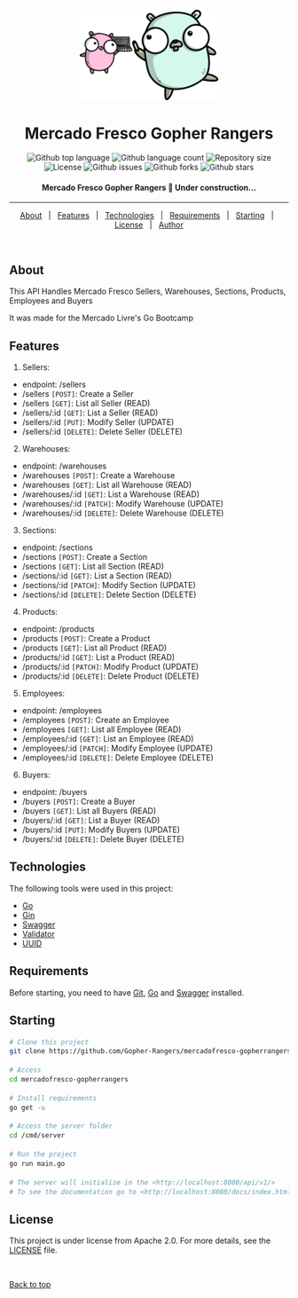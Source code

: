 <p align="center">
<img src="https://github.com/ashleymcnamara/gophers/blob/master/TEACHING_GOPHER.png?raw=true" width="250"/>
</p>

<h1 align="center">Mercado Fresco Gopher Rangers</h1>

<p align="center">
  <img alt="Github top language" src="https://img.shields.io/github/languages/top/Gopher-Rangers/mercadofresco-gopherrangers?color=56BEB8">

  <img alt="Github language count" src="https://img.shields.io/github/languages/count/Gopher-Rangers/mercadofresco-gopherrangers?color=56BEB8">

  <img alt="Repository size" src="https://img.shields.io/github/repo-size/Gopher-Rangers/mercadofresco-gopherrangers?color=56BEB8">

  <img alt="License" src="https://img.shields.io/github/license/Gopher-Rangers/mercadofresco-gopherrangers?color=56BEB8">

  <img alt="Github issues" src="https://img.shields.io/github/issues/Gopher-Rangers/mercadofresco-gopherrangers?color=56BEB8" />

 <img alt="Github forks" src="https://img.shields.io/github/forks/Gopher-Rangers/mercadofresco-gopherrangers?color=56BEB8" />

  <img alt="Github stars" src="https://img.shields.io/github/stars/Gopher-Rangers/mercadofresco-gopherrangers?color=56BEB8" />
</p>

<h4 align="center"> 
	Mercado Fresco Gopher Rangers 🚀 Under construction...
</h4> 

<hr>

<p align="center">
  <a href="#about">About</a> &#xa0; | &#xa0; 
  <a href="#features">Features</a> &#xa0; | &#xa0;
  <a href="#technologies">Technologies</a> &#xa0; | &#xa0;
  <a href="#requirements">Requirements</a> &#xa0; | &#xa0;
  <a href="#starting">Starting</a> &#xa0; | &#xa0;
  <a href="#license">License</a> &#xa0; | &#xa0;
  <a href="https://github.com/Gopher-Rangers" target="_blank">Author</a>
</p>

<br>

## About ##

This API Handles Mercado Fresco Sellers, Warehouses, Sections, Products, Employees and Buyers

It was made for the Mercado Livre's Go Bootcamp

## Features ##

1. Sellers:<br>
- endpoint: /sellers
- /sellers `[POST]`: Create a Seller
- /sellers `[GET]`: List all Seller (READ)
- /sellers/:id `[GET]`: List a Seller (READ)
- /sellers/:id `[PUT]`: Modify Seller (UPDATE)
- /sellers/:id `[DELETE]`: Delete Seller (DELETE)

2. Warehouses:<br>
- endpoint: /warehouses
- /warehouses `[POST]`: Create a Warehouse
- /warehouses `[GET]`: List all Warehouse (READ)
- /warehouses/:id `[GET]`: List a Warehouse (READ)
- /warehouses/:id `[PATCH]`: Modify Warehouse (UPDATE)
- /warehouses/:id `[DELETE]`: Delete Warehouse (DELETE)

3. Sections:<br>
- endpoint: /sections
- /sections `[POST]`: Create a Section
- /sections `[GET]`: List all Section (READ)
- /sections/:id `[GET]`: List a Section (READ)
- /sections/:id `[PATCH]`: Modify Section (UPDATE)
- /sections/:id `[DELETE]`: Delete Section (DELETE)

4. Products:<br>
- endpoint: /products
- /products `[POST]`: Create a Product
- /products `[GET]`: List all Product (READ)
- /products/:id `[GET]`: List a Product (READ)
- /products/:id `[PATCH]`: Modify Product (UPDATE)
- /products/:id `[DELETE]`: Delete Product (DELETE)

5. Employees:<br>
- endpoint: /employees
- /employees `[POST]`: Create an Employee
- /employees `[GET]`: List all Employee (READ)
- /employees/:id `[GET]`: List an Employee (READ)
- /employees/:id `[PATCH]`: Modify Employee (UPDATE)
- /employees/:id `[DELETE]`: Delete Employee (DELETE)

6. Buyers:<br>
- endpoint: /buyers
- /buyers `[POST]`: Create a Buyer
- /buyers `[GET]`: List all Buyers (READ)
- /buyers/:id `[GET]`: List a Buyer (READ)
- /buyers/:id `[PUT]`: Modify Buyers (UPDATE)
- /buyers/:id `[DELETE]`: Delete Buyer (DELETE)

## Technologies ##

The following tools were used in this project:

- [Go](https://go.dev/)
- [Gin](https://gin-gonic.com/)
- [Swagger](https://swagger.io/)
- [Validator](https://pkg.go.dev/github.com/go-playground/validator/v10)
- [UUID](https://pkg.go.dev/github.com/google/UUID)

## Requirements ##

Before starting, you need to have [Git](https://git-scm.com), [Go](https://go.dev/) and [Swagger](https://swagger.io/) installed.

## Starting ##

```bash
# Clone this project
git clone https://github.com/Gopher-Rangers/mercadofresco-gopherrangers

# Access
cd mercadofresco-gopherrangers

# Install requirements
go get -u

# Access the server folder
cd /cmd/server

# Run the project
go run main.go

# The server will initialize in the <http://localhost:8080/api/v1/>
# To see the documentation go to <http://localhost:8080/docs/index.html#/>
```

## License ##

This project is under license from Apache 2.0. For more details, see the [LICENSE](LICENSE) file.

&#xa0;

<a href="#top">Back to top</a>
